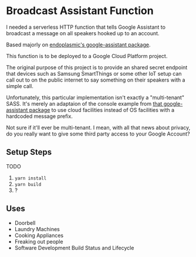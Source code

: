 # Broadcast Assistant Function

I needed a serverless HTTP function that tells Google Assistant to broadcast a message on all speakers hooked up to an account.

Based majorly on [endoplasmic's google-assistant package][gapackage].

[gapackage]: https://github.com/endoplasmic/google-assistant

This function is to be deployed to a Google Cloud Platform project.

The original purpose of this project is to provide an shared secret endpoint that devices such as Samsung SmartThings or some other IoT setup can call out to on the public internet to say something on their speakers with a simple call.

Unfortunately, this particular implementation isn't exactly a "multi-tenant" SASS. It's merely an adaptaion of the console example from [that google-assistant package][gapackage] to use cloud facilities instead of OS facilities with a hardcoded message prefix.

Not sure if it'll ever be multi-tenant. I mean, with all that news about privacy, do you really want to give some third party access to your Google Account?

## Setup Steps

TODO

1. `yarn install`
1. `yarn build`
1. ?

## Uses

* Doorbell
* Laundry Machines
* Cooking Appliances
* Freaking out people
* Software Development Build Status and Lifecycle
